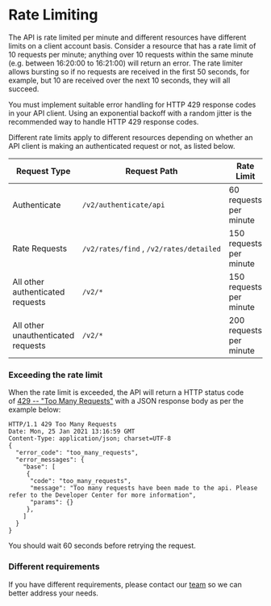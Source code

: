 [_metadata_:menu_title]:- "Rate Limiting"
[_metadata_:order]:- "7"

# Rate Limiting

The API is rate limited per minute and different resources have different limits on a client account basis. Consider a resource that has a rate limit of 10 requests per minute; anything over 10 requests within the same minute (e.g. between 16:20:00 to 16:21:00) will return an error. The rate limiter allows bursting so if no requests are received in the first 50 seconds, for example, but 10 are received over the next 10 seconds, they will all succeed.

You must implement suitable error handling for HTTP 429 response codes in your API client. Using an exponential backoff with a random jitter is the recommended way to handle HTTP 429 response codes.

Different rate limits apply to different resources depending on whether an API client is making an authenticated request or not, as listed below.

| Request Type | Request Path | Rate Limit |
| --- | --- | --- |
| Authenticate | `/v2/authenticate/api` | 60 requests per minute |
| Rate Requests | `/v2/rates/find` , `/v2/rates/detailed` | 150 requests per minute |
| All other authenticated requests | `/v2/*` | 150 requests per minute |
| All other unauthenticated requests | `/v2/*` | 200 requests per minute |

### Exceeding the rate limit

When the rate limit is exceeded, the API will return a HTTP status code of [429 -- "Too Many Requests"](https://tools.ietf.org/html/rfc6585) with a JSON response body as per the example below:

```
HTTP/1.1 429 Too Many Requests
Date: Mon, 25 Jan 2021 13:16:59 GMT
Content-Type: application/json; charset=UTF-8
{
  "error_code": "too_many_requests",
  "error_messages": {
    "base": [
     {
      "code": "too_many_requests",
      "message": "Too many requests have been made to the api. Please refer to the Developer Center for more information",
      "params": {}
     },
    ]
  }
}
```

You should wait 60 seconds before retrying the request.

### Different requirements

If you have different requirements, please contact our [team](https://www.currencycloud.com/contact/) so we can better address your needs.
